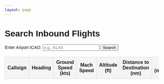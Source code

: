 ```yaml
---
layout: page
---
```


<style>
body {
    font-family: Arial, sans-serif;
    margin: 20px;
}
.container {
    max-width: 800px;
    margin: auto;
}
table {
    width: 100%;
    border-collapse: collapse;
    margin-top: 20px;
}
th, td {
    border: 1px solid #ddd;
    padding: 8px;
    text-align: center;
}
th {
    background-color: #f4f4f4;
}
</style>

<body>
<div class="container">
    <h1>Search Inbound Flights</h1>
    <form id="searchForm">
        <label for="icao">Enter Airport ICAO:</label>
        <input type="text" id="icao" name="icao" placeholder="e.g., KLAX" required>
        <button type="submit">Search</button>
    </form>
<table id="flightsTable">
    <thead>
        <tr>
            <th>Callsign</th>
            <th>Heading</th>
            <th>Ground Speed (kts)</th>
            <th>Mach Speed</th>
            <th>Altitude (ft)</th>
            <th>Distance to Destination (nm)</th>
            <th>ETA (minutes)</th>
        </tr>
    </thead>
    <tbody>
        <!-- Rows will be inserted dynamically -->
    </tbody>
</table>
</div>
<script src="/js/if-tools.js"></script>
</body>